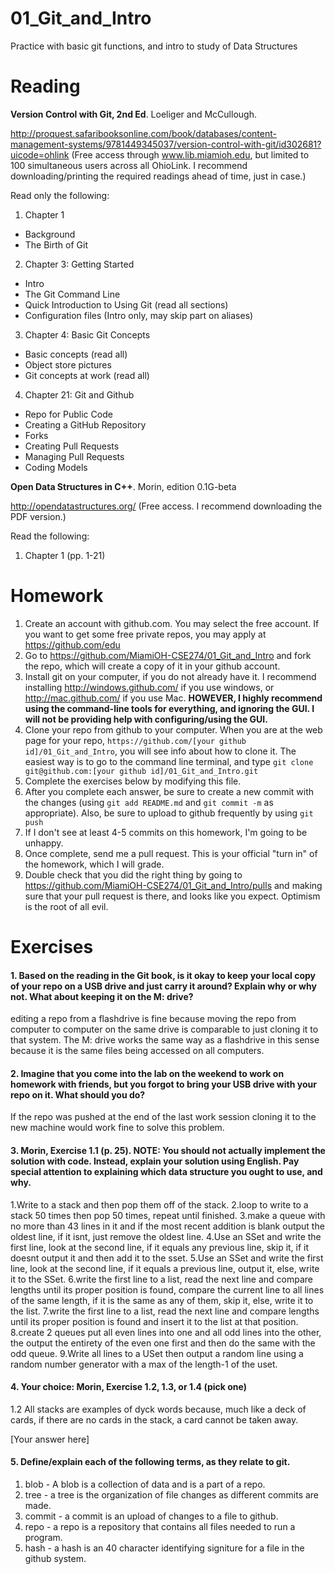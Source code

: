 01_Git_and_Intro
================

Practice with basic git functions, and intro to study of Data Structures

Reading
=======

**Version Control with Git, 2nd Ed**. Loeliger and McCullough. 

http://proquest.safaribooksonline.com/book/databases/content-management-systems/9781449345037/version-control-with-git/id302681?uicode=ohlink (Free access through www.lib.miamioh.edu, but limited to 100 simultaneous users across all OhioLink. I recommend downloading/printing the required readings ahead of time, just in case.)

Read only the following:

1. Chapter 1
  * Background
  * The Birth of Git
2. Chapter 3: Getting Started
  * Intro
  * The Git Command Line
  * Quick Introduction to Using Git (read all sections)
  * Configuration files (Intro only, may skip part on aliases)
3. Chapter 4: Basic Git Concepts
  * Basic concepts (read all)
  * Object store pictures
  * Git concepts at work (read all)
4. Chapter 21: Git and Github
  * Repo for Public Code
  * Creating a GitHub Repository
  * Forks
  * Creating Pull Requests
  * Managing Pull Requests
  * Coding Models

**Open Data Structures in C++**. Morin, edition 0.1G-beta

http://opendatastructures.org/ (Free access. I recommend downloading the PDF version.)

Read the following:

1. Chapter 1 (pp. 1-21)

Homework
========

1. Create an account with github.com. You may select the free account. If you want to get some free private repos, you may apply at https://github.com/edu
2. Go to https://github.com/MiamiOH-CSE274/01_Git_and_Intro and fork the repo, which will create a copy of it in your github account.
3. Install git on your computer, if you do not already have it. I recommend installing http://windows.github.com/ if you use windows, or http://mac.github.com/ if you use Mac. **HOWEVER, I highly recommend using the command-line tools for everything, and ignoring the GUI. I will not be providing help with configuring/using the GUI.**
4. Clone your repo from github to your computer. When you are at the web page for your repo, `https://github.com/[your github id]/01_Git_and_Intro`, you will see info about how to clone it. The easiest way is to go to the command line terminal, and type `git clone git@github.com:[your github id]/01_Git_and_Intro.git`
6. Complete the exercises below by modifying this file.
7. After you complete each answer, be sure to create a new commit with the changes (using `git add README.md` and `git commit -m` as appropriate). Also, be sure to upload to github frequently by using `git push`
8. If I don't see at least 4-5 commits on this homework, I'm going to be unhappy.
9. Once complete, send me a pull request. This is your official "turn in" of the homework, which I will grade.
10. Double check that you did the right thing by going to https://github.com/MiamiOH-CSE274/01_Git_and_Intro/pulls and making sure that your pull request is there, and looks like you expect. Optimism is the root of all evil.

Exercises
=========

#### 1. Based on the reading in the Git book, is it okay to keep your local copy of your repo on a USB drive and just carry it around? Explain why or why not. What about keeping it on the M: drive?

editing a repo from a flashdrive is fine because moving the repo from computer to computer on the same drive is comparable to just cloning it to that system.
The M: drive works the same way as a flashdrive in this sense because it is the same files being accessed on all computers.

#### 2. Imagine that you come into the lab on the weekend to work on homework with friends, but you forgot to bring your USB drive with your repo on it. What should you do?

If the repo was pushed at the end of the last work session cloning it to the new machine would work fine to solve this problem.

#### 3. Morin, Exercise 1.1 (p. 25). NOTE: You should not actually implement the solution with code. Instead, explain your solution using English. Pay special attention to explaining which data structure you ought to use, and why.

1.Write to a stack and then pop them off of the stack.
2.loop to write to a stack 50 times then pop 50 times, repeat until finished.
3.make a queue with no more than 43 lines in it and if the most recent addition is blank output the oldest line, if it isnt, just remove the oldest line. 
4.Use an SSet and write the first line, look at the second line, if it equals any previous line, skip it, if it doesnt output it and then add it to the sset.
5.Use an SSet and write the first line, look at the second line, if it equals a previous line, output it, else, write it to the SSet.
6.write the first line to a list, read the next line and compare lengths until its proper position is found, compare the current line to all lines of the same length, if it is the same as any of them, skip it, else, write it to the list.
7.write the first line to a list, read the next line and compare lengths until its proper position is found and insert it to the list at that position.
8.create 2 queues put all even lines into one and all odd lines into the other, the output the entirety of the even one first and then do the same with the odd queue.
9.Write all lines to a USet then output a random line using a random number generator with a max of the length-1 of the uset.

#### 4. Your choice: Morin, Exercise 1.2, 1.3, or 1.4 (pick one)

1.2 All stacks are examples of dyck words because, much like a deck of cards, if there are no cards in the stack, a card cannot be taken away.

[Your answer here]

#### 5. Define/explain each of the following terms, as they relate to git.

1. blob - A blob is a collection of data and is a part of a repo.
2. tree - a tree is the organization of file changes as different commits are made.
3. commit - a commit is an upload of changes to a file to github.
4. repo - a repo is a repository that contains all files needed to run a program.
5. hash - a hash is an 40 character identifying signiture for a file in the github system.
